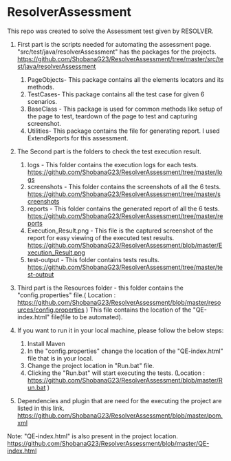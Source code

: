 # ResolverAssessment
This repo was created to solve the Assessment test given by RESOLVER.

1) First part is the scripts needed for automating the assessment page.
  "src/test/java/resolverAssessment" has the packages for the projects. https://github.com/ShobanaG23/ResolverAssessment/tree/master/src/test/java/resolverAssessment
   1. PageObjects- This package contains all the elements locators and its methods.
   2. TestCases- This package contains all the test case for given 6 scenarios.
   3. BaseClass - This package is used for common methods like setup of the page to test, teardown of the page to test and capturing screenshot.
   4. Utilities- This package contains the file for generating report. I used ExtendReports for this assessment.

2) The Second part is the folders to check the test execution result.
    1. logs - This folder contains the execution logs for each tests. https://github.com/ShobanaG23/ResolverAssessment/tree/master/logs
    2. screenshots - This folder contains the screenshots of all the 6 tests. https://github.com/ShobanaG23/ResolverAssessment/tree/master/screenshots
    3. reports - This folder contains the generated report of all the 6 tests. https://github.com/ShobanaG23/ResolverAssessment/tree/master/reports
    4. Execution_Result.png - This file is the captured screenshot of the report for easy viewing of the executed test results. https://github.com/ShobanaG23/ResolverAssessment/blob/master/Execution_Result.png
    5. test-output - This folder contains tests results. https://github.com/ShobanaG23/ResolverAssessment/tree/master/test-output

3) Third part is the Resources folder - this folder contains the "config.properties" file.( Location :  https://github.com/ShobanaG23/ResolverAssessment/blob/master/resources/config.properties )
   This file contains the location of the "QE-index.html" file(file to be automated).

4) If you want to run it in your local machine, please follow the below steps:
    1) Install Maven
    2) In the "config.properties" change the location of the "QE-index.html" file that is in your local. 
    3) Change the project location in "Run.bat" file.
    4) Clicking the "Run.bat" will start executing the tests. (Location : https://github.com/ShobanaG23/ResolverAssessment/blob/master/Run.bat )
    
5) Dependencies and plugin that are need for the executing the project are listed in this link. https://github.com/ShobanaG23/ResolverAssessment/blob/master/pom.xml

Note: "QE-index.html" is also present in the project location. https://github.com/ShobanaG23/ResolverAssessment/blob/master/QE-index.html
